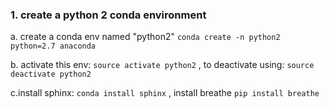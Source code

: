 ### 1. create a python 2 conda environment

a. create a conda env named "python2"
`conda create -n python2 python=2.7 anaconda`

b. activate this env:
`source activate python2`
, to deactivate using: `source deactivate python2`

c.install sphinx: 
`conda install sphinx`
, install breathe
`pip install breathe`
